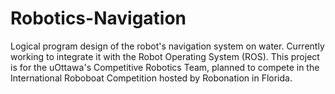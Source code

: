 # Robotics-Navigation

Logical program design of the robot's navigation system on water. Currently working to integrate it with the Robot Operating System (ROS).
This project is for the uOttawa's Competitive Robotics Team, planned to compete in the International Roboboat Competition hosted by Robonation in Florida. 
